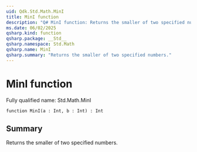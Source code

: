 ```yaml
---
uid: Qdk.Std.Math.MinI
title: MinI function
description: "Q# MinI function: Returns the smaller of two specified numbers."
ms.date: 06/02/2025
qsharp.kind: function
qsharp.package: __Std__
qsharp.namespace: Std.Math
qsharp.name: MinI
qsharp.summary: "Returns the smaller of two specified numbers."
---
```


# MinI function

Fully qualified name: Std.Math.MinI

```qsharp
function MinI(a : Int, b : Int) : Int
```

## Summary
Returns the smaller of two specified numbers.
